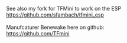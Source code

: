 See also my fork for TFMini to work on the ESP<br>
https://github.com/sfambach/tfmini_esp
<br><br>
Manufcaturer Benewake here on github:<br>
https://github.com/TFmini
<br><br>


